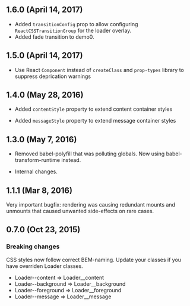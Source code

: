 ## 1.6.0 (April 14, 2017)

* Added `transitionConfig` prop to allow configuring `ReactCSSTransitionGroup` for the loader overlay.
* Added fade transition to demo0.

## 1.5.0 (April 14, 2017)

* Use React `Component` instead of `createClass` and `prop-types` library to suppress deprication warnings

## 1.4.0 (May 28, 2016)

* Added `contentStyle` property to extend content container styles

* Added `messageStyle` property to extend message container styles

## 1.3.0 (May 7, 2016)

* Removed babel-polyfill that was polluting globals. Now using
babel-transform-runtime instead.

* Internal changes.

## 1.1.1 (Mar 8, 2016)

Very important bugfix: rendering was causing redundant mounts and
unmounts that caused unwanted side-effects on rare cases.

## 0.7.0 (Oct 23, 2015)

### Breaking changes

CSS styles now follow correct BEM-naming. Update your classes if you have
overriden Loader classes.

* Loader--content => Loader__content
* Loader--background => Loader__background
* Loader--foreground => Loader__foreground
* Loader--message => Loader__message
